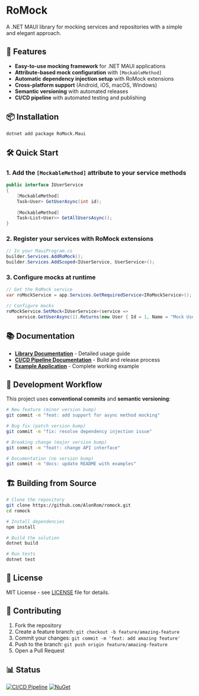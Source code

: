 # RoMock

A .NET MAUI library for mocking services and repositories with a simple and elegant approach.

## 🚀 Features

- **Easy-to-use mocking framework** for .NET MAUI applications
- **Attribute-based mock configuration** with `[MockableMethod]`
- **Automatic dependency injection setup** with RoMock extensions
- **Cross-platform support** (Android, iOS, macOS, Windows)
- **Semantic versioning** with automated releases
- **CI/CD pipeline** with automated testing and publishing

## 📦 Installation

```bash
dotnet add package RoMock.Maui
```

## 🛠️ Quick Start

### 1. Add the `[MockableMethod]` attribute to your service methods

```csharp
public interface IUserService
{
    [MockableMethod]
    Task<User> GetUserAsync(int id);
    
    [MockableMethod]
    Task<List<User>> GetAllUsersAsync();
}
```

### 2. Register your services with RoMock extensions

```csharp
// In your MauiProgram.cs
builder.Services.AddRoMock();
builder.Services.AddScoped<IUserService, UserService>();
```

### 3. Configure mocks at runtime

```csharp
// Get the RoMock service
var roMockService = app.Services.GetRequiredService<IRoMockService>();

// Configure mocks
roMockService.SetMock<IUserService>(service => 
    service.GetUserAsync(1).Returns(new User { Id = 1, Name = "Mock User" }));
```

## 📚 Documentation

- **[Library Documentation](src/RoMock.Library/README.md)** - Detailed usage guide
- **[CI/CD Pipeline Documentation](PIPELINE_DOCUMENTATION.md)** - Build and release process
- **[Example Application](example/RoMock.Example.App/)** - Complete working example

## 🔄 Development Workflow

This project uses **conventional commits** and **semantic versioning**:

```bash
# New feature (minor version bump)
git commit -m "feat: add support for async method mocking"

# Bug fix (patch version bump)  
git commit -m "fix: resolve dependency injection issue"

# Breaking change (major version bump)
git commit -m "feat!: change API interface"

# Documentation (no version bump)
git commit -m "docs: update README with examples"
```

## 🏗️ Building from Source

```bash
# Clone the repository
git clone https://github.com/AlonRom/romock.git
cd romock

# Install dependencies
npm install

# Build the solution
dotnet build

# Run tests
dotnet test
```

## 📄 License

MIT License - see [LICENSE](LICENSE) file for details.

## 🤝 Contributing

1. Fork the repository
2. Create a feature branch: `git checkout -b feature/amazing-feature`
3. Commit your changes: `git commit -m 'feat: add amazing feature'`
4. Push to the branch: `git push origin feature/amazing-feature`
5. Open a Pull Request

## 📊 Status

[![CI/CD Pipeline](https://github.com/AlonRom/romock/workflows/CI/CD%20Pipeline/badge.svg)](https://github.com/AlonRom/romock/actions)
[![NuGet](https://img.shields.io/nuget/v/RoMock.Maui.svg)](https://www.nuget.org/packages/RoMock.Maui/)
